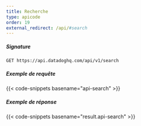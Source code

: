 ```yaml
---
title: Recherche
type: apicode
order: 19
external_redirect: /api/#search
---
```


##### Signature
`GET https://api.datadoghq.com/api/v1/search`
##### Exemple de requête
{{< code-snippets basename="api-search" >}}
##### Exemple de réponse
{{< code-snippets basename="result.api-search" >}}